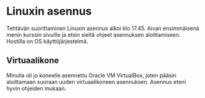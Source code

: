 # Linuxin asennus

Tehtävän suorittaminen Linuxin asennus alkoi klo 17.45. Aivan ensimmäisenä menin kurssin sivuille ja etsin sieltä ohjeet asennuksen aloittamiseen. 
Hostilla on OS käyttöjärjestelmä. 

## Virtuaalikone

Minulla oli jo koneelle asennettu Oracle VM VirtualBox, joten pääsin aloittamaan suoraan uuden virtuaalikoneen asennuksen. Asennus eteni hyvin ohjeiden mukaan. 
